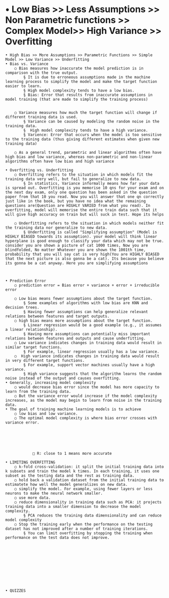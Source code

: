 # 	• Low Bias >> Less Assumptions >> Non Parametric functions >> Complex Model>> High Variance >> Overfitting
	• High Bias >> More Assumptions >> Parametric Functions >> Simple Model >> Low Variance >> Underfitting
	• Bias vs. Variance
		○ Bias measures how inaccurate the model prediction is in comparison with the true output. 
			§ It is due to erroneous assumptions made in the machine learning process to simplify the model and make the target function easier to learn. 
			§ High model complexity tends to have a low bias.
			§ Bias: Error that results from inaccurate assumptions in model training (that are made to simplify the training process)
		

		○ Variance measures how much the target function will change if different training data is used. 
			§ Variance can be caused by modeling the random noise in the training data.
			§  High model complexity tends to have a high variance.
			§ Varience: Error that occurs when the model is too sensitive to the training data (thus giving different estimates when given new training data)
			
		○ As a general trend, parametric and linear algorithms often have high bias and low variance, whereas non-parametric and non-linear algorithms often have low bias and high variance
		
	• Overfitting vs. Underfitting
		○ Overfitting refers to the situation in which models fit the training data very well, but fail to generalize to new data.
			§ In statistics, Variance informally means how far your data is spread out. Overfitting is you memorise 10 qns for your exam and on the next day exam, only one question has been asked in the question paper from that 10 you read. Now you will answer that one qn correctly just like in the book, but you have no idea what the remaining questions are(Question are HIGHLY VARIED from what you read). In overfitting, model will memorise the entire train data such that it will give high accuracy on train but will suck in test. Hope its helps
		
		○ Underfitting refers to the situation in which models neither fit the training data nor generalize to new data.
			§ Underfitting is called "Simplifying assumption" (Model is HIGHLY BIASED towards its assumption). your model will think linear hyperplane is good enough to classify your data which may not be true. consider you are shown a picture of cat 1000 times, Now you are blindfolded, No matter Whatever you are shown the 1001th time, probability that you will say cat is very high(You are HIGHLY BIASED that the next picture is also gonna be a cat). Its because you believe its gonna be a cat anyway. Here you are simplifying assumptions
			
				

	• Prediction Error
		○ prediction error = Bias error + variance + error + irreducible error
	
		○ Low bias means fewer assumptions about the target function.
			§ Some examples of algorithms with low bias are KNN and decision trees. 
			§ Having fewer assumptions can help generalize relevant relations between features and target outputs. 
		○ high bias means more assumptions about the target function.
			§ Linear regression would be a good example (e.g., it assumes a linear relationship). 
			§ Having more assumptions can potentially miss important relations between features and outputs and cause underfitting.
		○ Low variance indicates changes in training data would result in similar target functions. 
			§ For example, linear regression usually has a low variance.
		○  High variance indicates changes in training data would result in very different target functions.
			§ For example, support vector machines usually have a high variance. 
			§ High variance suggests that the algorithm learns the random noise instead of the output and causes overfitting.
	• Generally, increasing model complexity 
		○ would decrease bias error since the model has more capacity to learn from the training data. 
		○ But the variance error would increase if the model complexity increases, as the model may begin to learn from noise in the training data.
	• The goal of training machine learning models is to achieve 
		○ low bias and low variance. 
		○ The optimal model complexity is where bias error crosses with variance error.
		
		

	
	
		
				□ R: close to 1 means more accurate
		
	• LIMITING OVERFITTING
		○ k-fold cross-validation: it split the initial training data into k subsets and train the model k times. In each training, it uses one subset as the testing data and the rest as training data.
		○ hold back a validation dataset from the initial training data to estimatete how well the model generalizes on new data.
		○ simplify the model. For example, using fewer layers or less neurons to make the neural network smaller.
		○ use more data.
		○ reduce dimensionality in training data such as PCA: it projects training data into a smaller dimension to decrease the model complexity.
			§ PCA reduces the training data dimensionality and can reduce model complexity
		○ Stop the training early when the performance on the testing dataset has not improved after a number of training iterations.
			§ You can limit overfitting by stopping the training when performance on the test data does not improve.


	

		
	





	• QUIZZES








